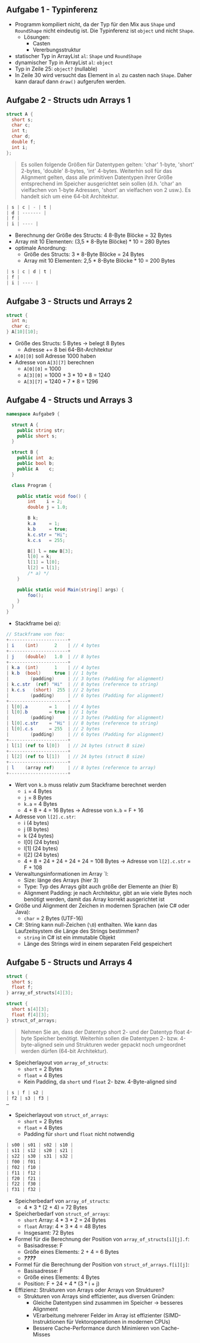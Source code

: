 ## Aufgabe 1 - Typinferenz

- Programm kompiliert nicht, da der Typ für den Mix aus `Shape` und `RoundShape` nicht eindeutig ist. Die Typinferenz
  ist `object` und nicht `Shape`.
    - Lösungen:
        - Casten
        - Vererbungsstruktur
- statischer Typ in ArrayList `al`: `Shape` und `RoundShape`
- dynamischer Typ in ArrayList `al`: `object`
- Typ in Zeile 25: `object?` (nullable)
- In Zeile 30 wird versucht das Element in `al` zu casten nach `Shape`. Daher kann darauf dann `draw()` aufgerufen
  werden.

## Aufgabe 2 - Structs udn Arrays 1

```csharp
struct A {
  short s;
  char c;
  int t;
  char d;
  double f;
  int i;
};
```

> Es sollen folgende Größen für Datentypen gelten: 'char' 1-byte, 'short' 2-bytes, 'double' 8-bytes, 'int' 4-bytes.
> Weiterhin soll für das Alignment gelten, dass alle primitiven Datentypen ihrer Größe entsprechend im Speicher
> ausgerichtet
> sein sollen (d.h. 'char' an vielfachen von 1-byte Adressen, 'short' an vielfachen von 2 usw.). Es handelt sich um eine
> 64-bit
> Architektur.

```csharp
| s | c | - | t |
| d | ------- |
| f |
| i | ---- |
```

- Berechnung der Größe des Structs: 4 8-Byte Blöcke = 32 Bytes
- Array mit 10 Elementen: (3,5 * 8-Byte Blöcke) * 10 = 280 Bytes
- optimale Anordnung:
    - Größe des Structs: 3 * 8-Byte Blöcke = 24 Bytes
    - Array mit 10 Elementen: 2,5 * 8-Byte Blöcke * 10 = 200 Bytes

```csharp
| s | c | d | t |
| f |
| i | ---- |
```

## Aufgabe 3 - Structs und Arrays 2

```csharp
struct {
  int n;
  char c;
} A[10][10];
```

- Größe des Structs: 5 Bytes &rarr; belegt 8 Bytes
    - Adresse += 8 bei 64-Bit-Architektur
- `A[0][0]` soll Adresse 1000 haben
- Adresse von `A[3][7]` berechnen
    - `A[0][0]` = 1000
    - `A[3][0]` = 1000 + 3 * 10 * 8 = 1240
    - `A[3][7]` = 1240 + 7 * 8 = 1296

## Aufgabe 4 - Structs und Arrays 3

```csharp
namespace Aufgabe9 {

  struct A {
    public string str;
    public short s;
  }

  struct B {
    public int  a;
    public bool b;
    public A    c;
  }

  class Program {

    public static void foo() {
        int    i = 2;
        double j = 1.0;

        B k;
        k.a     = 1;
        k.b     = true;
        k.c.str = "Hi";
        k.c.s   = 255;

        B[] l = new B[3];
        l[0] = k;
        l[1] = l[0];
        l[2] = l[1];
        /* a) */
    }

    public static void Main(string[] args) {
        foo();
    }
  }
}
```

- Stackframe bei *a)*:

```csharp
// Stackframe von foo:
+----------------------+ 
| i    (int)      2    | // 4 bytes
+----------------------+
| j    (double)   1.0  | // 8 bytes
+----------------------+
| k.a  (int)      1    | // 4 bytes
| k.b  (bool)     true | // 1 byte
|        (padding)     | // 3 bytes (Padding for alignment)
| k.c.str  (ref) "Hi"  | // 8 bytes (reference to string)
| k.c.s   (short)  255 | // 2 bytes
|        (padding)     | // 6 bytes (Padding for alignment)
+----------------------+
| l[0].a        = 1    | // 4 bytes
| l[0].b        = true | // 1 byte
|        (padding)     | // 3 bytes (Padding for alignment)
| l[0].c.str    = "Hi" | // 8 bytes (reference to string)
| l[0].c.s      = 255  | // 2 bytes
|        (padding)     | // 6 bytes (Padding for alignment)
+----------------------+
| l[1] (ref to l[0])   | // 24 bytes (struct B size)
+----------------------+
| l[2] (ref to l[1])   | // 24 bytes (struct B size)
+----------------------+
| l    (array ref)     | // 8 bytes (reference to array)
+----------------------+
```

- Wert von `k.b` muss relativ zum Stackframe berechnet werden
    - `i` = 4 Bytes
    - `j` = 8 Bytes
    - `k.a` = 4 Bytes
    - 4 + 8 + 4 = 16 Bytes &rarr; Adresse von `k.b` = F + 16
- Adresse von `l[2].c.str`:
    - i (4 bytes)
    - j (8 bytes)
    - k (24 bytes)
    - l[0] (24 bytes)
    - l[1] (24 bytes)
    - l[2] (24 bytes)
    - 4 + 8 + 24 + 24 + 24 + 24 = 108 Bytes &rarr; Adresse von `l[2].c.str` = F + 108
- Verwaltungsinformationen im Array `l:
    - Size: länge des Arrays (hier 3)
    - Type: Typ des Arrays gibt auch größe der Elemente an (hier B)
    - Alignment Padding: je nach Architektur, gibt an wie viele Bytes noch benötigt werden, damit das Array korrekt
      ausgerichtet ist
- Größe und Alignment der Zeichen in modernen Sprachen (wie C# oder Java):
    - `char` = 2 Bytes (UTF-16)
- C#: String kann null-Zeichen (`\0`) enthalten. Wie kann das Laufzeitsystem die Länge des Strings bestimmen?
    - `string` in C# ist ein immutable Objekt
    - Länge des Strings wird in einem separaten Feld gespeichert

## Aufgabe 5 - Structs und Arrays 4

```csharp
struct {
  short s;
  float f;
} array_of_structs[4][3];

struct {
  short s[4][3];
  float f[4][3];
} struct_of_arrays;
```

> Nehmen Sie an, dass der Datentyp short 2- und der Datentyp float 4-byte Speicher benötigt. Weiterhin sollen
die Datentypen 2- bzw. 4-byte-aligned sein und Strukturen weder gepackt noch umgeordnet werden dürfen (64-bit Architektur).

- Speicherlayout von `array_of_structs`:
  - `short` = 2 Bytes
  - `float` = 4 Bytes
  - Kein Padding, da `short` und `float` 2- bzw. 4-Byte-aligned sind
```csharp
| s | f | s2 |
| f2 | s3 | f3 |
…
```

- Speicherlayout von `struct_of_arrays`:
  - `short` = 2 Bytes
  - `float` = 4 Bytes
  - Padding für `short` und `float` nicht notwendig
```csharp
| s00 | s01 | s02 | s10 |
| s11 | s12 | s20 | s21 |
| s22 | s30 | s31 | s32 |
| f00 | f01 |
| f02 | f10 |
| f11 | f12 |
| f20 | f21 |
| f22 | f30 |
| f31 | f32 |
```

- Speicherbedarf von `array_of_structs`:
  - 4 * 3 * (2 + 4) = 72 Bytes
- Speicherbedarf von `struct_of_arrays`:
  - `short` Array: 4 * 3 * 2 = 24 Bytes
  - `float` Array: 4 * 3 * 4 = 48 Bytes
  - Insgesamt: 72 Bytes
- Formel für die Berechnung der Position von `array_of_structs[i][j].f`:
  - Basisadresse: F
  - Größe eines Elements: 2 + 4 = 6 Bytes
  - _**????**_
- Formel für die Berechnung der Position von `struct_of_arrays.f[i][j]`:
  - Basisadresse: F
  - Größe eines Elements: 4 Bytes
  - Position: F + 24 + 4 * (3 * i + j)
- Effizienz: Strukturen von Arrays oder Arrays von Strukturen?
  - Strukturen von Arrays sind effizienter, aus diversen Gründen:
    - Gleiche Datentypen sind zusammen im Speicher &rarr; besseres Alignment
    - VErarbeitung mehrerer Felder im Array ist effizienter (SIMD-Instruktionen für Vektoroperationen in modernen CPUs)
    - Bessere Cache-Performance durch Minimieren von Cache-Misses
